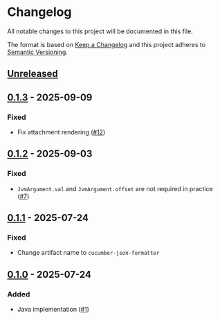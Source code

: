 # Changelog

All notable changes to this project will be documented in this file.

The format is based on [Keep a Changelog](https://keepachangelog.com/en/1.0.0/)
and this project adheres to [Semantic Versioning](https://semver.org/spec/v2.0.0.html).

## [Unreleased]

## [0.1.3] - 2025-09-09
### Fixed
- Fix attachment rendering ([#12](https://github.com/cucumber/cucumber-json-formatter/pull/7))

## [0.1.2] - 2025-09-03
### Fixed
- `JvmArgument.val` and `JvmArgument.offset` are not required in practice  ([#7](https://github.com/cucumber/cucumber-json-formatter/pull/7))

## [0.1.1] - 2025-07-24
### Fixed
- Change artifact name to `cucumber-json-formatter`

## [0.1.0] - 2025-07-24
### Added
- Java implementation ([#1](https://github.com/cucumber/cucumber-json-formatter/pull/1))

[Unreleased]: https://github.com/cucumber/cucumber-json-formatter/compare/v0.1.3...HEAD
[0.1.3]: https://github.com/cucumber/cucumber-json-formatter/compare/v0.1.2...v0.1.3
[0.1.2]: https://github.com/cucumber/cucumber-json-formatter/compare/v0.1.1...v0.1.2
[0.1.1]: https://github.com/cucumber/cucumber-json-formatter/compare/v0.1.0...v0.1.1
[0.1.0]: https://github.com/cucumber/cucumber-json-formatter/compare/6a8e0a16c2a96c1c134cf9f39604ec0b4afaaf9e...v0.1.0
